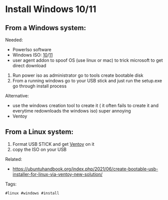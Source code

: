 # Install Windows 10/11

## From a Windows system:

Needed:

- PowerIso software
- Windows ISO: [10]/[11]
- user agent addon to spoof OS (use linux or mac) to trick microsoft to get direct download

1. Run power iso as administrator go to tools create bootable disk
1. From a running windows go to your USB stick and just run the setup.exe go through install process

Alternative:
* use the windows creation tool to create it ( it often fails to create it and everytime redownloads the windows iso) super annoying
* Ventoy


## From a Linux system:

1. Format USB STICK and get [Ventoy] on it
1. copy the ISO on your USB

[10]: <https://www.microsoft.com/en-us/software-download/windows10ISO>
[11]: <https://www.microsoft.com/en-us/software-download/windows11?ranMID=24542&ranEAID=kXQk6*ivFEQ&ranSiteID=kXQk6.ivFEQ-NH3PI00AodaCCh7KlBHGUg&epi=kXQk6.ivFEQ-NH3PI00AodaCCh7KlBHGUg&irgwc=1&irclickid=_z0keysh3wskf6nkp133xftfux32xrcvu0svqhe0l00>
[Ventoy]: <https://github.com/ventoy/Ventoy>

Related:

* <https://ubuntuhandbook.org/index.php/2021/06/create-bootable-usb-installer-for-linux-via-ventoy-new-solution/>

Tags:

    #linux #windows #install
